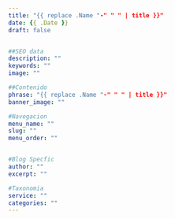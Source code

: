 ```yaml
---
title: "{{ replace .Name "-" " " | title }}"
date: {{ .Date }}
draft: false


##SEO data
description: ""
keywords: ""
image: ""

##Contenido
phrase: "{{ replace .Name "-" " " | title }}"
banner_image: ""

#Navegacion
menu_name: ""
slug: ""
menu_order: ""


#Blog Specfic
author: ""
excerpt: ""

#Taxonomia
service: ""
categories: ""
---
```

